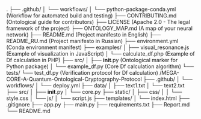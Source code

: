 .
├── .github/
│   └── workflows/
│       └── python-package-conda.yml   (Workflow for automated build and testing)
├── CONTRIBUTING.md                      (Ontological guide for contributors)
├── LICENSE                              (Apache 2.0 - The legal framework of the project)
├── ONTOLOGY_MAP.md                      (A map of your neural network)
├── README.md                            (Project manifesto in English)
├── README_RU.md                         (Project manifesto in Russian)
├── environment.yml                      (Conda environment manifest)
├── examples/
│   ├── visual_resonance.js                (Example of visualization in JavaScript)
│   └── calculate_df.php                   (Example of Df calculation in PHP)
├── src/
│   ├── __init__.py                        (Ontological marker for Python package)
│   └── example_df.py                      (Core Df calculation algorithm)
└── tests/
    └── test_df.py                         (Verification protocol for Df calculation)
/MEGA-CORE-A-Quantum-Ontological-Cryptography-Protocol
├── .github/
│   └── workflows/
│       └── deploy.yml
├── data/
│   ├── text1.txt
│   └── text2.txt
├── src/
│   ├── __init__.py
│   └── core.py
├── static/
│   ├── css/
│   │   └── style.css
│   └── js/
│       └── script.js
├── templates/
│   └── index.html
├── .gitignore
├── app.py
├── main.py
├── requirements.txt
├── Report.md
└── README.md
